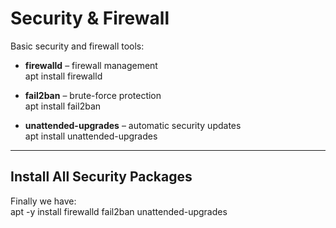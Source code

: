 # Security & Firewall

Basic security and firewall tools:

- **firewalld** – firewall management  
  apt install firewalld

- **fail2ban** – brute-force protection  
  apt install fail2ban

- **unattended-upgrades** – automatic security updates  
  apt install unattended-upgrades

---

## Install All Security Packages

Finally we have:  
apt -y install firewalld fail2ban unattended-upgrades
